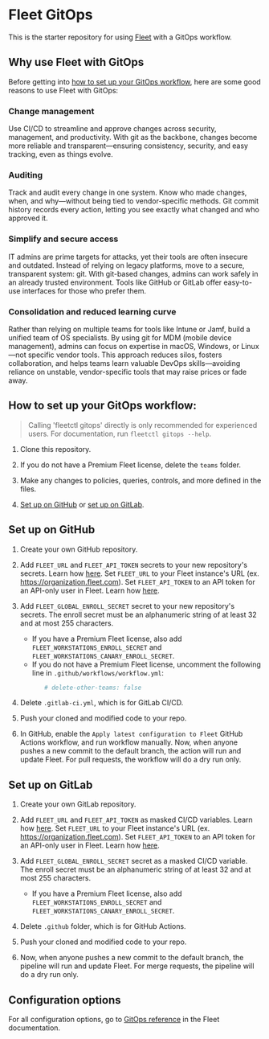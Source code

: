 # Fleet GitOps

This is the starter repository for using [Fleet](https://fleetdm.com) with a GitOps workflow.

## Why use Fleet with GitOps

Before getting into [how to set up your GitOps workflow](#how-to-set-up-your-gitops-workflow), here are some good reasons to use Fleet with GitOps:

### Change management
Use CI/CD to streamline and approve changes across security, management, and productivity. With git as the backbone, changes become more reliable and transparent—ensuring consistency, security, and easy tracking, even as things evolve.

### Auditing
Track and audit every change in one system. Know who made changes, when, and why—without being tied to vendor-specific methods. Git commit history records every action, letting you see exactly what changed and who approved it.

### Simplify and secure access
IT admins are prime targets for attacks, yet their tools are often insecure and outdated. Instead of relying on legacy platforms, move to a secure, transparent system: git. With git-based changes, admins can work safely in an already trusted environment. Tools like GitHub or GitLab offer easy-to-use interfaces for those who prefer them.

### Consolidation and reduced learning curve
Rather than relying on multiple teams for tools like Intune or Jamf, build a unified team of OS specialists. By using git for MDM (mobile device management), admins can focus on expertise in macOS, Windows, or Linux—not specific vendor tools. This approach reduces silos, fosters collaboration, and helps teams learn valuable DevOps skills—avoiding reliance on unstable, vendor-specific tools that may raise prices or fade away.

## How to set up your GitOps workflow:

> Calling 'fleetctl gitops' directly is only recommended for experienced users. For documentation, run `fleetctl gitops --help`.

1. Clone this repository.

2. If you do not have a Premium Fleet license, delete the `teams` folder.

3. Make any changes to policies, queries, controls, and more defined in the files.

4. [Set up on GitHub](#set-up-on-github) or [set up on GitLab](#set-up-on-gitlab).

## Set up on GitHub

1. Create your own GitHub repository.

2. Add `FLEET_URL` and `FLEET_API_TOKEN` secrets to your new repository's secrets. Learn how [here](https://docs.github.com/en/actions/security-guides/using-secrets-in-github-actions#creating-secrets-for-a-repository). Set `FLEET_URL` to your Fleet instance's URL (ex. https://organization.fleet.com). Set `FLEET_API_TOKEN` to an API token for an API-only user in Fleet. Learn how [here](https://fleetdm.com/docs/using-fleet/fleetctl-cli#create-api-only-user).

3. Add `FLEET_GLOBAL_ENROLL_SECRET` secret to your new repository's secrets. The enroll secret must be an alphanumeric string of at least 32 and at most 255 characters.
   - If you have a Premium Fleet license, also add `FLEET_WORKSTATIONS_ENROLL_SECRET` and `FLEET_WORKSTATIONS_CANARY_ENROLL_SECRET`.
   - If you do not have a Premium Fleet license, uncomment the following line in `.github/workflows/workflow.yml`:
```yaml
          # delete-other-teams: false
```

4. Delete `.gitlab-ci.yml`, which is for GitLab CI/CD.

5. Push your cloned and modified code to your repo.

6. In GitHub, enable the `Apply latest configuration to Fleet` GitHub Actions workflow, and run workflow manually. Now, when anyone pushes a new commit to the default branch, the action will run and update Fleet. For pull requests, the workflow will do a dry run only.

## Set up on GitLab

1. Create your own GitLab repository.

2. Add `FLEET_URL` and `FLEET_API_TOKEN` as masked CI/CD variables. Learn how [here](https://docs.gitlab.com/ee/ci/variables/#define-a-cicd-variable-in-the-ui). Set `FLEET_URL` to your Fleet instance's URL (ex. https://organization.fleet.com). Set `FLEET_API_TOKEN` to an API token for an API-only user in Fleet. Learn how [here](https://fleetdm.com/docs/using-fleet/fleetctl-cli#create-api-only-user).

3. Add `FLEET_GLOBAL_ENROLL_SECRET` secret as a masked CI/CD variable. The enroll secret must be an alphanumeric string of at least 32 and at most 255 characters.
    - If you have a Premium Fleet license, also add `FLEET_WORKSTATIONS_ENROLL_SECRET` and `FLEET_WORKSTATIONS_CANARY_ENROLL_SECRET`.

4. Delete `.github` folder, which is for GitHub Actions.

5. Push your cloned and modified code to your repo.

6. Now, when anyone pushes a new commit to the default branch, the pipeline will run and update Fleet. For merge requests, the pipeline will do a dry run only.

## Configuration options

For all configuration options, go to [GitOps reference](https://fleetdm.com/docs/using-fleet/gitops) in the Fleet documentation.
